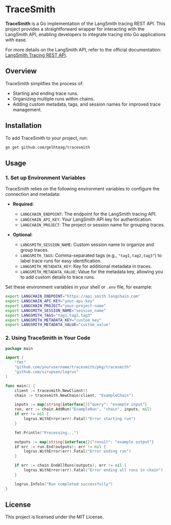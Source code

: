 # TraceSmith

**TraceSmith** is a Go implementation of the LangSmith tracing REST API. This project provides a straightforward wrapper for interacting with the LangSmith API, enabling developers to integrate tracing into Go applications with ease.

For more details on the LangSmith API, refer to the official documentation: [LangSmith Tracing REST API](https://docs.smith.langchain.com/old/cookbook/tracing-examples/rest).

## Overview

TraceSmith simplifies the process of:
- Starting and ending trace runs.
- Organizing multiple runs within chains.
- Adding custom metadata, tags, and session names for improved trace management.

## Installation

To add TraceSmith to your project, run:

```bash
go get github.com/gelhteag/tracesmith
```

## Usage

### 1. Set up Environment Variables

TraceSmith relies on the following environment variables to configure the connection and metadata:

- **Required**:
  - `LANGCHAIN_ENDPOINT`: The endpoint for the LangSmith tracing API.
  - `LANGCHAIN_API_KEY`: Your LangSmith API key for authentication.
  - `LANGCHAIN_PROJECT`: The project or session name for grouping traces.

- **Optional**:
  - `LANGSMITH_SESSION_NAME`: Custom session name to organize and group traces.
  - `LANGSMITH_TAGS`: Comma-separated tags (e.g., `"tag1,tag2,tag3"`) to label trace runs for easy identification.
  - `LANGSMITH_METADATA_KEY`: Key for additional metadata in traces.
  - `LANGSMITH_METADATA_VALUE`: Value for the metadata key, allowing you to add custom details to trace runs.

Set these environment variables in your shell or `.env` file, for example:

```bash
export LANGCHAIN_ENDPOINT="https://api.smith.langchain.com"
export LANGCHAIN_API_KEY="your-api-key"
export LANGCHAIN_PROJECT="your-project-name"
export LANGSMITH_SESSION_NAME="session_name"
export LANGSMITH_TAGS="tag1,tag2,tag3"
export LANGSMITH_METADATA_KEY="custom_key"
export LANGSMITH_METADATA_VALUE="custom_value"
```

### 2. Using TraceSmith in Your Code

```go
package main

import (
    "fmt"
    "github.com/yourusername/tracesmith/pkg/tracesmith"
    "github.com/sirupsen/logrus"
)

func main() {
    client := tracesmith.NewClient()
    chain := tracesmith.NewChain(client, "ExampleChain")

    inputs := map[string]interface{}{"query": "example input"}
    run, err := chain.AddRun("ExampleRun", "chain", inputs, nil)
    if err != nil {
        logrus.WithError(err).Fatal("Error starting run")
    }

    fmt.Println("Processing...")

    outputs := map[string]interface{}{"result": "example output"}
    if err := run.End(outputs); err != nil {
        logrus.WithError(err).Fatal("Error ending run")
    }

    if err := chain.EndAllRuns(outputs); err != nil {
        logrus.WithError(err).Fatal("Error ending all runs in chain")
    }

    logrus.Infoln("Run completed successfully")
}
```

## License

This project is licensed under the MIT License.
